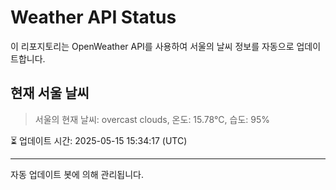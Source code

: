 
# Weather API Status

이 리포지토리는 OpenWeather API를 사용하여 서울의 날씨 정보를 자동으로 업데이트합니다.

## 현재 서울 날씨
> 서울의 현재 날씨: overcast clouds, 온도: 15.78°C, 습도: 95%

⏳ 업데이트 시간: 2025-05-15 15:34:17 (UTC)

---
자동 업데이트 봇에 의해 관리됩니다.
